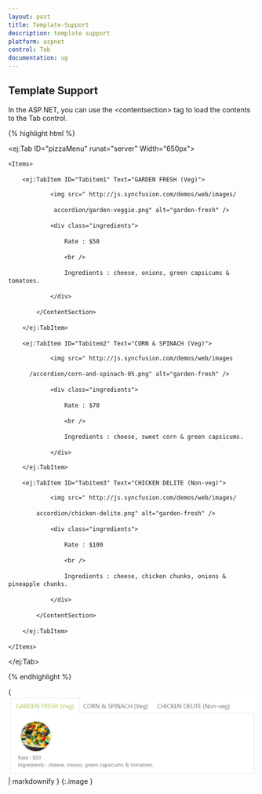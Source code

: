 ```yaml
---
layout: post
title: Template-Support
description: template support
platform: aspnet
control: Tab
documentation: ug
---
```


## Template Support

In the ASP.NET, you can use the &lt;contentsection&gt; tag to load the contents to the Tab control.

{% highlight html %}

<ej:Tab ID="pizzaMenu" runat="server" Width="650px">

    <Items>

        <ej:TabItem ID="Tabitem1" Text="GARDEN FRESH (Veg)">

<ContentSection>

                <img src=" http://js.syncfusion.com/demos/web/images/

                 accordion/garden-veggie.png" alt="garden-fresh" />

                <div class="ingredients">

                    Rate : $50

                    <br />

                    Ingredients : cheese, onions, green capsicums & tomatoes.

                </div>

            </ContentSection>

        </ej:TabItem>

        <ej:TabItem ID="Tabitem2" Text="CORN & SPINACH (Veg)">

<ContentSection>

                <img src=" http://js.syncfusion.com/demos/web/images

          /accordion/corn-and-spinach-05.png" alt="garden-fresh" />

                <div class="ingredients">

                    Rate : $70

                    <br />

                    Ingredients : cheese, sweet corn & green capsicums.

                </div>

</ContentSection>

        </ej:TabItem>

        <ej:TabItem ID="Tabitem3" Text="CHICKEN DELITE (Non-veg)">

<ContentSection>

                <img src=" http://js.syncfusion.com/demos/web/images/

            accordion/chicken-delite.png" alt="garden-fresh" />

                <div class="ingredients">

                    Rate : $100

                    <br />

                    Ingredients : cheese, chicken chunks, onions & pineapple chunks.

                </div>

            </ContentSection>

        </ej:TabItem>

    </Items>

</ej:Tab>





{% endhighlight %}

{ ![](Template-Support_images/Template-Support_img1.png) | markdownify }
{:.image }





